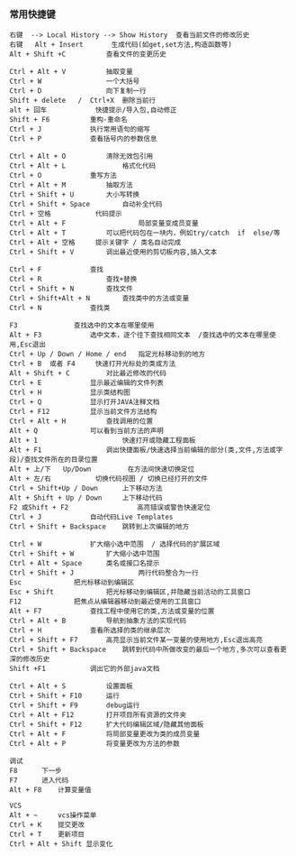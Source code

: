 ﻿
### 常用快捷键
	
	右键  --> Local History --> Show History	查看当前文件的修改历史
	右键	 Alt + Insert 		生成代码(如get,set方法,构造函数等)
	Alt + Shift +C			查看文件的变更历史
				
	Ctrl + Alt + V			抽取变量
	Ctrl + W				一个大括号
	Ctrl + D				向下复制一行
	Shift + delete   /  Ctrl+X	删除当前行
	alt + 回车			快捷提示/导入包,自动修正
	Shift + F6			重构-重命名
	Ctrl + J			执行常用语句的缩写
	Ctrl + P			查看括号内的参数信息
	
	Ctrl + Alt + O 			清除无效包引用                                        
	Ctrl + Alt + L      		格式化代码                                                                        
	Ctrl + O 			重写方法    
	Ctrl + Alt + M			抽取方法
	Ctrl + Shift + U 		大小写转换 
	Ctrl + Shift + Space 		自动补全代码 
	Ctrl + 空格 			代码提示     
	Ctrl + Alt + F                  局部变量变成员变量  
	Ctrl + Alt + T 			可以把代码包在一块内，例如try/catch	if  else/等   
	Ctrl + Alt + 空格		提示关键字 / 类名自动完成   
	Ctrl + Shift + V		调出最近使用的剪切板内容,插入文本                                        
	
	Ctrl + F			查找
	Ctrl + R      			查找+替换
	Ctrl + Shift + N		查找文件 
	Ctrl + Shift+Alt + N 		查找类中的方法或变量
	Ctrl + N 			查找类
	
	F3				查找选中的文本在哪里使用
	Alt + F3 			选中文本，逐个往下查找相同文本  /查找选中的文本在哪里使用,Esc退出
	Ctrl + Up / Down / Home / end	指定光标移动到的地方
	Ctrl + B  或者 F4		快速打开光标处的类或方法
	Alt + Shift + C			对比最近修改的代码
	Ctrl + E 			显示最近编辑的文件列表    
	Ctrl + H			显示类结构图	
	Ctrl + Q 			显示打开JAVA注释文档
	Ctrl + F12			显示当前文件方法结构 
	Ctrl + Alt + H			查找调用的位置
	Alt + Q 			可以看到当前方法的声明   
	Alt + 1               		快速打开或隐藏工程面板  
	Alt + F1      			调出快捷面板/快速选择当前编辑的部分(类,文件,方法或字段)/查找文件所在的目录位置
	Alt + 上/下   Up/Down  		在方法间快速切换定位       
	Alt + 左/右			切换代码视图 / 切换已经打开的文件
	Ctrl + Shift+Up / Down 		上下移动方法                                    
	Alt + Shift + Up / Down 	上下移动代码     
	F2 或Shift + F2                 高亮错误或警告快速定位    
	Ctrl + J 			自动代码Live Templates         
	Ctrl + Shift + Backspace 	跳转到上次编辑的地方
	
	Ctrl + W 			扩大缩小选中范围  / 选择代码的扩展区域                                    
	Ctrl + Shift + W		扩大缩小选中范围 
	Ctrl + Alt + Space 		类名或接口名提示  
	Ctrl + Shift + J                两行代码整合为一行                 
	Esc				把光标移动到编辑区
	Esc + Shift 			把光标移动到编辑区,并隐藏当前活动的工具窗口
	F12				把焦点从编辑器移动到最近使用的工具窗口
	Alt + F7			查找工程中使用它的类,方法或变量的位置
	Ctrl + Alt + B			导航到抽象方法的实现代码
	Ctrl + H			查看所选择的类的继承层次
	Ctrl + Shift + F7 		高亮显示当前文件某一变量的使用地方,Esc退出高亮
	Ctrl + Shift + Backspace	跳转到代码中所做改变的最后一个地方,多次可以查看更深的修改历史
	Shift +F1			调出它的外部java文档	
	
	Ctrl + Alt + S			设置面板
	Ctrl + Shift + F10		运行
	Ctrl + Shift + F9		debug运行
	Ctrl + Alt + F12		打开项目所有资源的文件夹
	Ctrl + Shift + F12		扩大代码编辑区域/隐藏其他面板
	Ctrl + Alt + F			将局部变量更改为类的成员变量
	Ctrl + Alt + P			将变量更改为方法的参数
	
	调试
	F8		下一步
	F7 		进入代码
	Alt + F8 	计算变量值
	
	VCS
	Alt + ~		vcs操作菜单
	Ctrl + K	提交更改
	Ctrl + T	更新项目
	Ctrl + Alt + Shift 显示变化
                           

